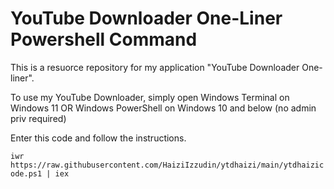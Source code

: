 # YouTube Downloader One-Liner Powershell Command

This is a resuorce repository for my application "YouTube Downloader One-liner".

To use my YouTube Downloader, simply open Windows Terminal on Windows 11 OR Windows PowerShell on Windows 10 and below (no admin priv required)

Enter this code and follow the instructions.

`iwr https://raw.githubusercontent.com/HaiziIzzudin/ytdhaizi/main/ytdhaizicode.ps1 | iex`
